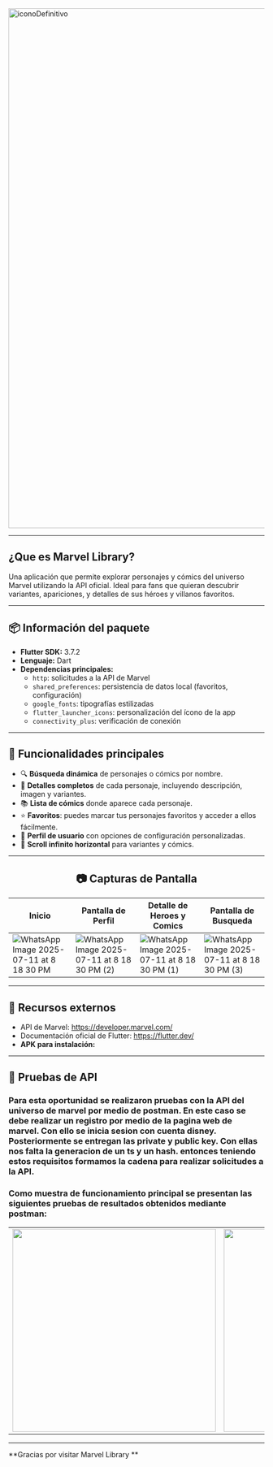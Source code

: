 <img width="1024" height="1024" alt="iconoDefinitivo" src="https://github.com/user-attachments/assets/1e7085bd-5436-4b77-8583-dc4e6d58951d" />


---

## ¿Que es Marvel Library?

Una aplicación que permite explorar personajes y cómics del universo Marvel utilizando la API oficial. Ideal para fans que quieran descubrir variantes, apariciones, y detalles de sus héroes y villanos favoritos.

---

## 📦 Información del paquete

- **Flutter SDK:** 3.7.2
- **Lenguaje:** Dart
- **Dependencias principales:**
  - `http`: solicitudes a la API de Marvel
  - `shared_preferences`: persistencia de datos local (favoritos, configuración)
  - `google_fonts`: tipografías estilizadas
  - `flutter_launcher_icons`: personalización del ícono de la app
  - `connectivity_plus`: verificación de conexión
---

## 🧩 Funcionalidades principales

- 🔍 **Búsqueda dinámica** de personajes o cómics por nombre.
- 📄 **Detalles completos** de cada personaje, incluyendo descripción, imagen y variantes.
- 📚 **Lista de cómics** donde aparece cada personaje.
- ⭐ **Favoritos**: puedes marcar tus personajes favoritos y acceder a ellos fácilmente.
- 👤 **Perfil de usuario** con opciones de configuración personalizadas.
- 📱 **Scroll infinito horizontal** para variantes y cómics.

---

<h2 align="center">📷 Capturas de Pantalla</h2>

| Inicio                      | Pantalla de Perfil             | Detalle de Heroes y Comics                     | Pantalla de Busqueda                |
|----------------------------|--------------------------------|------------------------------------|-----------------------------------|
| ![WhatsApp Image 2025-07-11 at 8 18 30 PM](https://github.com/user-attachments/assets/766a8ae5-c5cd-4d53-bc05-40abc7fed0bf) | ![WhatsApp Image 2025-07-11 at 8 18 30 PM (2)](https://github.com/user-attachments/assets/01a3bbc4-5796-4194-81c5-b84431d6e7f7) | ![WhatsApp Image 2025-07-11 at 8 18 30 PM (1)](https://github.com/user-attachments/assets/9beb0d13-bd71-43a6-b476-673b2486482a) | ![WhatsApp Image 2025-07-11 at 8 18 30 PM (3)](https://github.com/user-attachments/assets/e27ab9e7-5850-475e-8ddb-3743d6a263e6) |
---

## 🔗 Recursos externos

- API de Marvel: https://developer.marvel.com/
- Documentación oficial de Flutter: https://flutter.dev/
- **APK para instalación:** 

---

## 📄 Pruebas de API

### Para esta oportunidad se realizaron pruebas con la API del universo de marvel por medio de postman. En este caso se debe realizar un registro por medio de la pagina web de marvel. Con ello se inicia sesion con cuenta disney. Posteriormente se entregan las private y public key. Con ellas nos falta la generacion de un ts y un hash. entonces teniendo estos requisitos formamos la cadena para realizar solicitudes a la API.

### Como muestra de funcionamiento principal se presentan las siguientes pruebas de resultados obtenidos mediante postman:

<table>
  <tr>
    <td><img src= "https://github.com/user-attachments/assets/cdbf7f94-6652-445a-842e-cca6cf9481ad" width="400"/></td>
    <td><img src= "https://github.com/user-attachments/assets/6fdea1c9-a115-4449-9f8f-20b0074cec6c" width="400"/></td>
    <td><img src= "https://github.com/user-attachments/assets/8f4db591-36b5-4f21-a114-46735dc1379e" width="400"/></td>
  </tr>
</table>

---

**Gracias por visitar Marvel Library **






